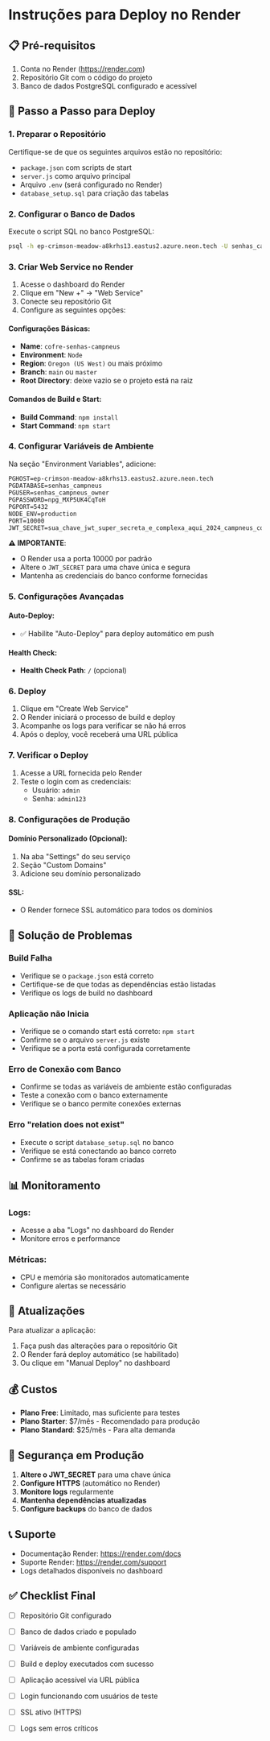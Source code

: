 # Instruções para Deploy no Render

## 📋 Pré-requisitos

1. Conta no Render (https://render.com)
2. Repositório Git com o código do projeto
3. Banco de dados PostgreSQL configurado e acessível

## 🚀 Passo a Passo para Deploy

### 1. Preparar o Repositório

Certifique-se de que os seguintes arquivos estão no repositório:
- `package.json` com scripts de start
- `server.js` como arquivo principal
- Arquivo `.env` (será configurado no Render)
- `database_setup.sql` para criação das tabelas

### 2. Configurar o Banco de Dados

Execute o script SQL no banco PostgreSQL:

```bash
psql -h ep-crimson-meadow-a8krhs13.eastus2.azure.neon.tech -U senhas_campneus_owner -d senhas_campneus -f database_setup.sql
```

### 3. Criar Web Service no Render

1. Acesse o dashboard do Render
2. Clique em "New +" → "Web Service"
3. Conecte seu repositório Git
4. Configure as seguintes opções:

#### Configurações Básicas:
- **Name**: `cofre-senhas-campneus`
- **Environment**: `Node`
- **Region**: `Oregon (US West)` ou mais próximo
- **Branch**: `main` ou `master`
- **Root Directory**: deixe vazio se o projeto está na raiz

#### Comandos de Build e Start:
- **Build Command**: `npm install`
- **Start Command**: `npm start`

### 4. Configurar Variáveis de Ambiente

Na seção "Environment Variables", adicione:

```
PGHOST=ep-crimson-meadow-a8krhs13.eastus2.azure.neon.tech
PGDATABASE=senhas_campneus
PGUSER=senhas_campneus_owner
PGPASSWORD=npg_MXP5UK4CqToH
PGPORT=5432
NODE_ENV=production
PORT=10000
JWT_SECRET=sua_chave_jwt_super_secreta_e_complexa_aqui_2024_campneus_cofre_senhas
```

**⚠️ IMPORTANTE**: 
- O Render usa a porta 10000 por padrão
- Altere o `JWT_SECRET` para uma chave única e segura
- Mantenha as credenciais do banco conforme fornecidas

### 5. Configurações Avançadas

#### Auto-Deploy:
- ✅ Habilite "Auto-Deploy" para deploy automático em push

#### Health Check:
- **Health Check Path**: `/` (opcional)

### 6. Deploy

1. Clique em "Create Web Service"
2. O Render iniciará o processo de build e deploy
3. Acompanhe os logs para verificar se não há erros
4. Após o deploy, você receberá uma URL pública

### 7. Verificar o Deploy

1. Acesse a URL fornecida pelo Render
2. Teste o login com as credenciais:
   - Usuário: `admin`
   - Senha: `admin123`

### 8. Configurações de Produção

#### Domínio Personalizado (Opcional):
1. Na aba "Settings" do seu serviço
2. Seção "Custom Domains"
3. Adicione seu domínio personalizado

#### SSL:
- O Render fornece SSL automático para todos os domínios

## 🔧 Solução de Problemas

### Build Falha
- Verifique se o `package.json` está correto
- Certifique-se de que todas as dependências estão listadas
- Verifique os logs de build no dashboard

### Aplicação não Inicia
- Verifique se o comando start está correto: `npm start`
- Confirme se o arquivo `server.js` existe
- Verifique se a porta está configurada corretamente

### Erro de Conexão com Banco
- Confirme se todas as variáveis de ambiente estão configuradas
- Teste a conexão com o banco externamente
- Verifique se o banco permite conexões externas

### Erro "relation does not exist"
- Execute o script `database_setup.sql` no banco
- Verifique se está conectando ao banco correto
- Confirme se as tabelas foram criadas

## 📊 Monitoramento

### Logs:
- Acesse a aba "Logs" no dashboard do Render
- Monitore erros e performance

### Métricas:
- CPU e memória são monitorados automaticamente
- Configure alertas se necessário

## 🔄 Atualizações

Para atualizar a aplicação:
1. Faça push das alterações para o repositório Git
2. O Render fará deploy automático (se habilitado)
3. Ou clique em "Manual Deploy" no dashboard

## 💰 Custos

- **Plano Free**: Limitado, mas suficiente para testes
- **Plano Starter**: $7/mês - Recomendado para produção
- **Plano Standard**: $25/mês - Para alta demanda

## 🔐 Segurança em Produção

1. **Altere o JWT_SECRET** para uma chave única
2. **Configure HTTPS** (automático no Render)
3. **Monitore logs** regularmente
4. **Mantenha dependências atualizadas**
5. **Configure backups** do banco de dados

## 📞 Suporte

- Documentação Render: https://render.com/docs
- Suporte Render: https://render.com/support
- Logs detalhados disponíveis no dashboard

## ✅ Checklist Final

- [ ] Repositório Git configurado
- [ ] Banco de dados criado e populado
- [ ] Variáveis de ambiente configuradas
- [ ] Build e deploy executados com sucesso
- [ ] Aplicação acessível via URL pública
- [ ] Login funcionando com usuários de teste
- [ ] SSL ativo (HTTPS)
- [ ] Logs sem erros críticos

